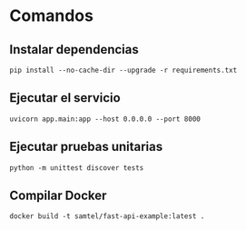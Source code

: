 # Comandos
## Instalar dependencias
`pip install --no-cache-dir --upgrade -r requirements.txt`
## Ejecutar el servicio
`uvicorn app.main:app --host 0.0.0.0 --port 8000`
## Ejecutar pruebas unitarias
`python -m unittest discover tests`
## Compilar Docker
`docker build -t samtel/fast-api-example:latest .`

